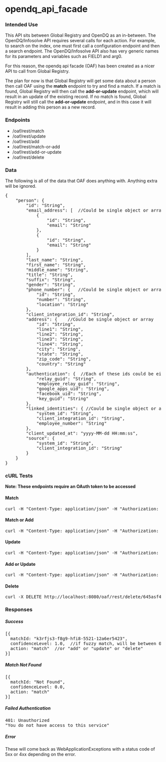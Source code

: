opendq_api_facade
=================

<h3>Intended Use</h3>
<p>
  This API sits between Global Registry and OpenDQ as an in-between.  The OpenDQ/Infosolve API requires several calls for each action.  For example, to search on the index, one must first call a configuration endpoint and then a search endpoint.  The OpenDQ/Infosolve API also has very generic names for its parameters and variables such as FIELD1 and arg0.
</p>
<p>For this reason, the opendq api facade (OAF) has been created as a nicer API to call from Global Registry.</p>
<p>
  The plan for now is that Global Registry will get some data about a person then call OAF using the <strong>match</strong> endpoint to try and find a match.  If a match is found, Global Registry will then call the <strong>add-or-update</strong> endpoint, which will result in an update of the existing record.  If no match is found, Global Registry will still call the <strong>add-or-update</strong> endpoint, and in this case it will result in adding this person as a new record.
</p>

<h3>Endpoints</h3>

<ul>
  <li>/oaf/rest/match</li>
  <li>/oaf/rest/update</li>
  <li>/oaf/rest/add</li>
  <li>/oaf/rest/match-or-add</li>
  <li>/oaf/rest/add-or-update</li>
  <li>/oaf/rest/delete</li>
</ul>

<h3>Data</h3>
<p>The following is all of the data that OAF does anything with.  Anything extra will be ignored.</p>

<pre>
{
    "person": {
        "id": "String",
        "email_address": [  //Could be single object or array
            {
                "id": "String",
                "email": "String"
            },
            {
                "id": "String",
                "email": "String"
            }
        ],
        "last_name": "String",
        "first_name": "String",
        "middle_name": "String",
        "title": "String",
        "suffix": "String",
        "gender": "String",
        "phone_number": {   //Could be single object or array
            "id": "String",
            "number": "String",
            "location": "String"
        },
        "client_integration_id": "String",
        "address": {    //Could be single object or array
            "id": "String",
            "line1": "String",
            "line2": "String",
            "line3": "String",
            "line4": "String",
            "city": "String",
            "state": "String",
            "zip_code": "String",
            "country": "String"
        },
        "authentication": {  //Each of these ids could be either a string or an array of strings
            "relay_guid": "String",
            "employee_relay_guid": "String",
            "google_apps_uid": "String",
            "facebook_uid": "String",
            "key_guid": "String"
        },
        "linked_identities": { //Could be single object or array
            "system_id": "String",
            "client_integration_id": "String",
            "employee_number": "String"
        },
        "client_updated_at": "yyyy-MM-dd HH:mm:ss",
        "source": {
            "system_id": "String",
            "client_integration_id": "String"
        }
    }
}
</pre>

<h3>cURL Tests</h3>
<strong>Note: These endpoints require an OAuth token to be accessed</strong>

<h4>Match</h4>
<pre>
curl -H "Content-Type: application/json" -H "Authorization: Token" -d '{"person":{"id":"74e97ae1-18f3-11e4-8c21-0800200c9a67","gender":"F","client_integration_id":"1-9G6F5","authentication":{"relay_guid":"74e97ae0-18f3-11e4-8c21-0800200c9a67","employee_relay_guid":null,"google_apps_uid":null,"facebook_uid":null,"key_guid":null},"client_updated_at":null,"source":{"system_id":"OAF","client_integration_id":"1-9G6F5"},"first_name":"3Update3","middle_name":null,"last_name":"3PersonUpdate3","title":"Ms.","suffix":null,"preferred_name":null,"email_address":[{"mdm_communication_id":"0","id":"311036e8-18dc-11e4-8c21-0800200c9a67","email":"update.personupdate3@crutest.org"}],"address":[{"mdm_address_id":"0","id":"311036e6-18dc-11e4-8c21-0800200c9a67","city":"Indianapolis","state":"IN","zip_code":"46235","country":"USA","normalized":false,"line1":"2442 Lakepoint Dr","line2":null,"line3":null,"line4":null},{"mdm_address_id":"0","id":"311036e7-18dc-11e4-8c21-0800200c9a67","city":"Greenfield","state":"IN","zip_code":"46140","country":"USA","normalized":false,"line1":"9435 Evergreen Terr","line2":null,"line3":null,"line4":null}],"phone_number":[{"mdm_communication_id":"0","id":"311036e9-18dc-11e4-8c21-0800200c9a67","number":"4563442532","location":"mobile"}],"linked_identities":[{"system_id":null,"client_integration_id":"1-9G6F5","employee_number":null}]}}'  http://localhost:8080/oaf/rest/match
</pre>

<h4>Match or Add</h4>
<pre>
curl -H "Content-Type: application/json" -H "Authorization: Token" -d '{"person":{"id":"74e97ae1-18f3-11e4-8c21-0800200c9a67","gender":"F","client_integration_id":"1-9G6F5","authentication":{"relay_guid":"74e97ae0-18f3-11e4-8c21-0800200c9a67","employee_relay_guid":null,"google_apps_uid":null,"facebook_uid":null,"key_guid":null},"client_updated_at":null,"source":{"system_id":"OAF","client_integration_id":"1-9G6F5"},"first_name":"3Update3","middle_name":null,"last_name":"3PersonUpdate3","title":"Ms.","suffix":null,"preferred_name":null,"email_address":[{"mdm_communication_id":"0","id":"311036e8-18dc-11e4-8c21-0800200c9a67","email":"update.personupdate3@crutest.org"}],"address":[{"mdm_address_id":"0","id":"311036e6-18dc-11e4-8c21-0800200c9a67","city":"Indianapolis","state":"IN","zip_code":"46235","country":"USA","normalized":false,"line1":"2442 Lakepoint Dr","line2":null,"line3":null,"line4":null},{"mdm_address_id":"0","id":"311036e7-18dc-11e4-8c21-0800200c9a67","city":"Greenfield","state":"IN","zip_code":"46140","country":"USA","normalized":false,"line1":"9435 Evergreen Terr","line2":null,"line3":null,"line4":null}],"phone_number":[{"mdm_communication_id":"0","id":"311036e9-18dc-11e4-8c21-0800200c9a67","number":"4563442532","location":"mobile"}],"linked_identities":[{"system_id":null,"client_integration_id":"1-9G6F5","employee_number":null}]}}'  http://localhost:8080/oaf/rest/match-or-add
</pre>

<h4>Update</h4>
<pre>
curl -H "Content-Type: application/json" -H "Authorization: Token" -d '{"person":{"id":"74e97ae1-18f3-11e4-8c21-0800200c9a67","gender":"F","client_integration_id":"1-9G6F5","authentication":{"relay_guid":"74e97ae0-18f3-11e4-8c21-0800200c9a67","employee_relay_guid":null,"google_apps_uid":null,"facebook_uid":null,"key_guid":null},"client_updated_at":null,"source":{"system_id":"OAF","client_integration_id":"1-9G6F5"},"first_name":"3Update3","middle_name":null,"last_name":"3PersonUpdate3","title":"Ms.","suffix":null,"preferred_name":null,"email_address":[{"mdm_communication_id":"0","id":"311036e8-18dc-11e4-8c21-0800200c9a67","email":"update.personupdate3@crutest.org"}],"address":[{"mdm_address_id":"0","id":"311036e6-18dc-11e4-8c21-0800200c9a67","city":"Indianapolis","state":"IN","zip_code":"46235","country":"USA","normalized":false,"line1":"2442 Lakepoint Dr","line2":null,"line3":null,"line4":null},{"mdm_address_id":"0","id":"311036e7-18dc-11e4-8c21-0800200c9a67","city":"Greenfield","state":"IN","zip_code":"46140","country":"USA","normalized":false,"line1":"9435 Evergreen Terr","line2":null,"line3":null,"line4":null}],"phone_number":[{"mdm_communication_id":"0","id":"311036e9-18dc-11e4-8c21-0800200c9a67","number":"4563442532","location":"mobile"}],"linked_identities":[{"system_id":null,"client_integration_id":"1-9G6F5","employee_number":null}]}}'  http://localhost:8080/oaf/rest/update
</pre>

<h4>Add or Update</h4>
<pre>
curl -H "Content-Type: application/json" -H "Authorization: Token" -d '{"person":{"id":"74e97ae1-18f3-11e4-8c21-0800200c9a67","gender":"F","client_integration_id":"1-9G6F5","authentication":{"relay_guid":"74e97ae0-18f3-11e4-8c21-0800200c9a67","employee_relay_guid":null,"google_apps_uid":null,"facebook_uid":null,"key_guid":null},"client_updated_at":null,"source":{"system_id":"OAF","client_integration_id":"1-9G6F5"},"first_name":"3Update3","middle_name":null,"last_name":"3PersonUpdate3","title":"Ms.","suffix":null,"preferred_name":null,"email_address":[{"mdm_communication_id":"0","id":"311036e8-18dc-11e4-8c21-0800200c9a67","email":"update.personupdate3@crutest.org"}],"address":[{"mdm_address_id":"0","id":"311036e6-18dc-11e4-8c21-0800200c9a67","city":"Indianapolis","state":"IN","zip_code":"46235","country":"USA","normalized":false,"line1":"2442 Lakepoint Dr","line2":null,"line3":null,"line4":null},{"mdm_address_id":"0","id":"311036e7-18dc-11e4-8c21-0800200c9a67","city":"Greenfield","state":"IN","zip_code":"46140","country":"USA","normalized":false,"line1":"9435 Evergreen Terr","line2":null,"line3":null,"line4":null}],"phone_number":[{"mdm_communication_id":"0","id":"311036e9-18dc-11e4-8c21-0800200c9a67","number":"4563442532","location":"mobile"}],"linked_identities":[{"system_id":null,"client_integration_id":"1-9G6F5","employee_number":null}]}}'  http://localhost:8080/oaf/rest/add-or-update
</pre>

<h4>Delete</h4>
<pre>
curl -X DELETE http://localhost:8080/oaf/rest/delete/645asf4a643r-w3r54a
</pre>

<h3>Responses</h3>

<h5>Success</h5>
<pre>
[{
  matchId: "k3rfjs3-f8g9-hfi8-5521-12a6er5423",
  confidenceLevel: 1.0,  //if fuzzy match, will be between 0.0 and 1.0, if broad match will be between 0.0 and 30.0
  action: "match"  //or "add" or "update" or "delete"
}]
</pre>

<h5>Match Not Found</h5>
<pre>
[{
  matchId: "Not Found",
  confidenceLevel: 0.0,
  action: "match"
}]
</pre>

<h5>Failed Authentication</h5>
<pre>
401: Unauthorized
"You do not have access to this service"
</pre>

<h5>Error</h5>
<p>These will come back as WebApplicationExceptions with a status code of 5xx or 4xx depending on the error.</p>
